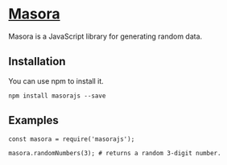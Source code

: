 # [Masora](https://github.com/gabrielroubiera/masora)

Masora is a JavaScript library for generating random data.

## Installation

You can use npm to install it.

```
npm install masorajs --save
```

## Examples

```node
const masora = require('masorajs');

masora.randomNumbers(3); # returns a random 3-digit number.
```